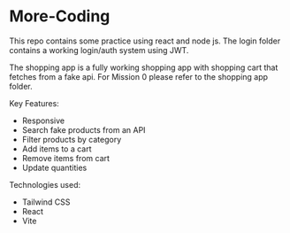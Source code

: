 # More-Coding
This repo contains some practice using react and node js.
The login folder contains a working login/auth system using JWT.

The shopping app is a fully working shopping app with shopping cart that fetches from a fake api.
For Mission 0 please refer to the shopping app folder.

Key Features:
- Responsive
- Search fake products from an API
- Filter products by category
- Add items to a cart
- Remove items from cart
- Update quantities

Technologies used:
- Tailwind CSS
- React
- Vite


